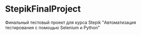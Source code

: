 # StepikFinalProject
Финальный тестовый проект для курса Stepik "Автоматизация тестирования с помощью Selenium и Python"
